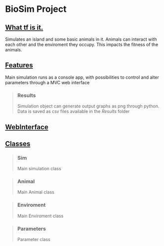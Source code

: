 # BioSim Project 


## <u>What tf is it.</u>
<p>Simulates an island and some basic animals in it. Animals can interact with each other and the enviroment they occupy. This impacts the fitness of the animals.</p>

## <u>Features</u>
<p>Main simulation runs as a console app, with possibilities to control and alter parameters through a MVC web interface</p>

>### **Results** 
> <p>Simulation object can generate output graphs as png through python. Data is saved as csv files available in the <em>Results</em> folder</p>

## <u>WebInterface</u>

## <u>Classes</u>
>### **Sim**
> <p>Main simulation class</p>

>### **Animal**
> <p>Main Animal class</p>

>### **Enviroment**
> <p>Main Enviroment class</p>

>### **Parameters**
> <p>Parameter class</p>